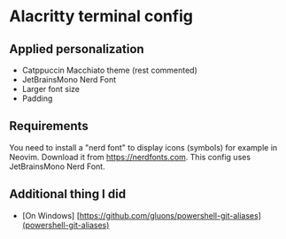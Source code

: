 # Alacritty terminal config

## Applied personalization

- Catppuccin Macchiato theme (rest commented)
- JetBrainsMono Nerd Font
- Larger font size
- Padding

## Requirements

You need to install a "nerd font" to display icons (symbols) for example in Neovim.
Download it from https://nerdfonts.com. This config uses JetBrainsMono Nerd Font.

## Additional thing I did

- [On Windows] [https://github.com/gluons/powershell-git-aliases](powershell-git-aliases)
